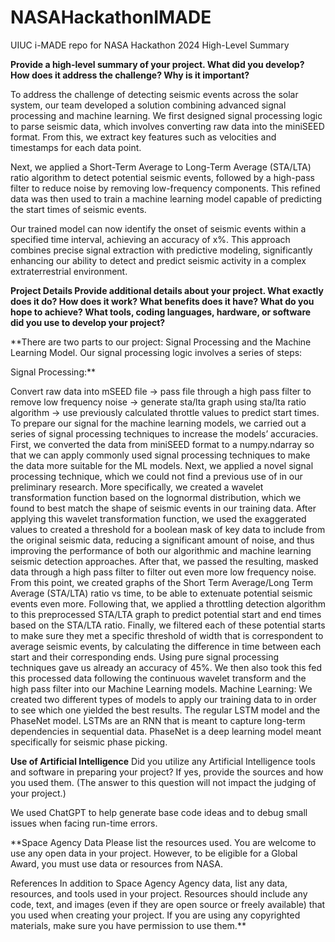 # NASAHackathonIMADE
UIUC i-MADE repo for NASA Hackathon 2024
High-Level Summary


**Provide a high-level summary of your project. What did you develop? How does it address the challenge? Why is it important?**

To address the challenge of detecting seismic events across the solar system, our team developed a solution combining advanced signal processing and machine learning. We first designed signal processing logic to parse seismic data, which involves converting raw data into the miniSEED format. From this, we extract key features such as velocities and timestamps for each data point.

Next, we applied a Short-Term Average to Long-Term Average (STA/LTA) ratio algorithm to detect potential seismic events, followed by a high-pass filter to reduce noise by removing low-frequency components. This refined data was then used to train a machine learning model capable of predicting the start times of seismic events.

Our trained model can now identify the onset of seismic events within a specified time interval, achieving an accuracy of x%. This approach combines precise signal extraction with predictive modeling, significantly enhancing our ability to detect and predict seismic activity in a complex extraterrestrial environment.


**Project Details
Provide additional details about your project. What exactly does it do? How does it work? What benefits does it have? What do you hope to achieve? What tools, coding languages, hardware, or software did you use to develop your project?**


**There are two parts to our project: Signal Processing and the Machine Learning Model. Our signal processing logic involves a series of steps:


Signal Processing:**

Convert raw data into mSEED file → pass file through a high pass filter to remove low frequency noise → generate sta/lta graph using sta/lta ratio algorithm → use previously calculated throttle values to predict start times.
To prepare our signal for the machine learning models, we carried out a series of signal processing techniques to increase the models’ accuracies. 
First, we converted the data from miniSEED format to a numpy.ndarray so that we can apply commonly used signal processing techniques to make the data more suitable for the ML models.
Next, we applied a novel signal processing technique, which we could not find a previous use of in our preliminary research. More specifically, we created a wavelet transformation function based on the lognormal distribution, which we found to best match the shape of seismic events in our training data. After applying this wavelet transformation function, we used the exaggerated values to created a threshold for a boolean mask of key data to include from the original seismic data, reducing a significant amount of noise, and thus improving the performance of both our algorithmic and machine learning seismic detection approaches.
After that, we passed the resulting, masked data through a high pass filter to filter out even more low frequency noise. 
From this point, we created graphs of the Short Term Average/Long Term Average (STA/LTA) ratio vs time, to be able to extenuate potential seismic events even more.
Following that, we applied a throttling detection algorithm to this preprocessed STA/LTA graph to predict potential start and end times based on the STA/LTA ratio.
Finally, we filtered each of these potential starts to make sure they met a specific threshold of width that is correspondent to average seismic events, by calculating the difference in time between each start and their corresponding ends. 
Using pure signal processing techniques gave us already an accuracy of 45%. We then also took this fed this processed data following the continuous wavelet transform and the high pass filter into our Machine Learning models.
Machine Learning:
We created two different types of models to apply our training data to in order to see which one yielded the best results. The regular LSTM model and the PhaseNet model. LSTMs are an RNN that is meant to capture long-term dependencies in sequential data. PhaseNet is a deep learning model meant specifically for seismic phase picking.

**Use of Artificial Intelligence**
Did you utilize any Artificial Intelligence tools and software in preparing your project? If yes, provide the sources and how you used them. (The answer to this question will not impact the judging of your project.)

We used ChatGPT to help generate base code ideas and to debug small issues when facing run-time errors.


**Space Agency Data
Please list the resources used. You are welcome to use any open data in your project. However, to be eligible for a Global Award, you must use data or resources from NASA.

References
In addition to Space Agency Agency data, list any data, resources, and tools used in your project. Resources should include any code, text, and images (even if they are open source or freely available) that you used when creating your project. If you are using any copyrighted materials, make sure you have permission to use them.**


